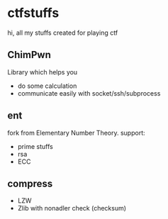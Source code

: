 # ctfstuffs
hi, all my stuffs created for playing ctf

## ChimPwn
Library which helps you
- do some calculation
- communicate easily with socket/ssh/subprocess

## ent
fork from Elementary Number Theory. support:
- prime stuffs
- rsa 
- ECC

## compress
- LZW
- Zlib with nonadler check (checksum)
